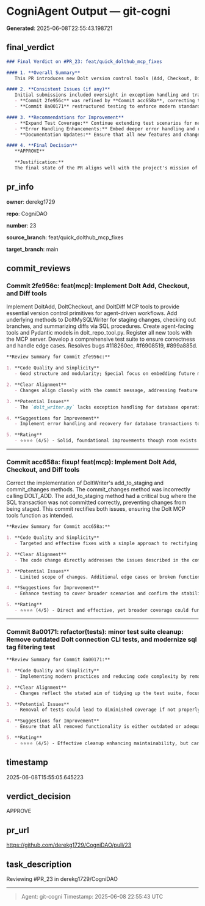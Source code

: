 # CogniAgent Output — git-cogni

**Generated**: 2025-06-08T22:55:43.198721

## final_verdict
```markdown
### Final Verdict on #PR_23: feat/quick_dolthub_mcp_fixes

#### 1. **Overall Summary**
   This PR introduces new Dolt version control tools (Add, Checkout, Diff) for the MCP to facilitate agent-driven workflows, along with critical fixes and quality improvements in related components. The modifications span enhancements in underlying methods in `DoltMySQLWriter`, model definitions in `dolt_repo_tool.py`, and adjustments in server registration processes. Additionally, extensive cleanup and updating of associated test suites emphasize maintaining robustness and reliability, in line with CogniDAO objectives.

#### 2. **Consistent Issues (if any)**
   Initial submissions included oversight in exception handling and transactional stability. However, subsequent commits have addressed these technical flaws: 
   - **Commit 2fe956c** was refined by **Commit acc658a**, correcting transactional and method call errors.
   - **Commit 8a00171** restructured testing to enforce modern standards, although the full scope of test coverage should still be scrutinized to ensure no feature regression.

#### 3. **Recommendations for Improvement**
   - **Expand Test Coverage:** Continue extending test scenarios for new and existing functionality to cover edge cases and potential stress conditions, ensuring transactional integrity across all operations.
   - **Error Handling Enhancements:** Embed deeper error handling and recovery procedures especially in critical sections handling data integrity.
   - **Documentation Updates:** Ensure that all new features and changes are well-documented, explaining the rationale and usage comprehensively to aid in further development and maintenance.

#### 4. **Final Decision**
   **APPROVE**

   **Justification:**
   The final state of the PR aligns well with the project's mission of enhancing tooling reliability and efficiency for niche, AI-powered DAO infrastructures. Earlier issues are responsibly addressed in subsequent fixes, indicating an iterative improvement trajectory which is crucial for agile and adaptive project development. With the emphasis on strengthening the ecosystem's core capabilities while maintaining clear and responsive correction protocols, this PR is positioned to significantly benefit the broader project scope.
```

## pr_info
**owner**:
derekg1729

**repo**:
CogniDAO

**number**:
23

**source_branch**:
feat/quick_dolthub_mcp_fixes

**target_branch**:
main

## commit_reviews
### Commit 2fe956c: feat(mcp): Implement Dolt Add, Checkout, and Diff tools

Implement DoltAdd, DoltCheckout, and DoltDiff MCP tools to provide essential version control primitives for agent-driven workflows. Add underlying methods to DoltMySQLWriter for staging changes, checking out branches, and summarizing diffs via SQL procedures. Create agent-facing tools and Pydantic models in dolt_repo_tool.py. Register all new tools with the MCP server. Develop a comprehensive test suite to ensure correctness and handle edge cases. Resolves bugs #118260ec, #f6908519, #899a885d.
```markdown
**Review Summary for Commit 2fe956c:**

1. **Code Quality and Simplicity**
   - Good structure and modularity; Special focus on embedding future maintainability with comprehensive logging and model separation.

2. **Clear Alignment**
   - Changes align closely with the commit message, addressing feature implementation and bug fixes as indicated.

3. **Potential Issues**
   - The `dolt_writer.py` lacks exception handling for database operations.

4. **Suggestions for Improvement**
   - Implement error handling and recovery for database transactions to enhance robustness.

5. **Rating**
   - ⭐⭐⭐⭐ (4/5) - Solid, foundational improvements though room exists for essential robustness enhancements.
```


---

### Commit acc658a: fixup! feat(mcp): Implement Dolt Add, Checkout, and Diff tools

Correct the implementation of DoltWriter's add_to_staging and commit_changes methods. The commit_changes method was incorrectly calling DOLT_ADD. The add_to_staging method had a critical bug where the SQL transaction was not committed correctly, preventing changes from being staged. This commit rectifies both issues, ensuring the Dolt MCP tools function as intended.
```markdown
**Review Summary for Commit acc658a:**

1. **Code Quality and Simplicity**
   - Targeted and effective fixes with a simple approach to rectifying previous errors, enhancing code clarity.

2. **Clear Alignment**
   - The code change directly addresses the issues described in the commit message, enhancing reliability of the Dolt tools.

3. **Potential Issues**
   - Limited scope of changes. Additional edge cases or broken functionalities might still exist that are not covered by this fix.

4. **Suggestions for Improvement**
   - Enhance testing to cover broader scenarios and confirm the stability of transactional operations.

5. **Rating**
   - ⭐⭐⭐⭐ (4/5) - Direct and effective, yet broader coverage could further improve stability.
```


---

### Commit 8a00171: refactor(tests): minor test suite cleanup: Remove outdated Dolt connection CLI tests, and modernize sql tag filtering test
```markdown
**Review Summary for Commit 8a00171:**

1. **Code Quality and Simplicity**
   - Implementing modern practices and reducing code complexity by removing obsolete tests and refining existing ones. 

2. **Clear Alignment**
   - Changes reflect the stated aim of tidying up the test suite, focusing on relevancy and modern testing practices.

3. **Potential Issues**
   - Removal of tests could lead to diminished coverage if not properly accounted for with new or updated tests.

4. **Suggestions for Improvement**
   - Ensure that all removed functionality is either outdated or adequately covered by new tests.

5. **Rating**
   - ⭐⭐⭐⭐ (4/5) - Effective cleanup enhancing maintainability, but careful audit of test coverage necessary.
```

## timestamp
2025-06-08T15:55:05.645223

## verdict_decision
APPROVE

## pr_url
https://github.com/derekg1729/CogniDAO/pull/23

## task_description
Reviewing #PR_23 in derekg1729/CogniDAO

---
> Agent: git-cogni
> Timestamp: 2025-06-08 22:55:43 UTC